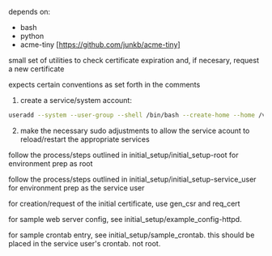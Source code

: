 depends on:
- bash
- python
- acme-tiny [https://github.com/junkb/acme-tiny]

small set of utilities to check certificate expiration and, if necesary, request a new certificate

expects certain conventions as set forth in the comments

1. create a service/system account:

```bash
useradd --system --user-group --shell /bin/bash --create-home --home /var/lib/config --comment 'configuration management' config
```

2. make the necessary sudo adjustments to allow the service acount to reload/restart the appropriate services

follow the process/steps outlined in initial_setup/initial_setup-root for environment prep as root

follow the process/steps outlined in initial_setup/initial_setup-service_user for environment prep as the service user

for creation/request of the initial certificate, use gen_csr and req_cert


for sample web server config, see initial_setup/example_config-httpd.

for sample crontab entry, see initial_setup/sample_crontab.  this should be placed in the service user's crontab.  not root.

